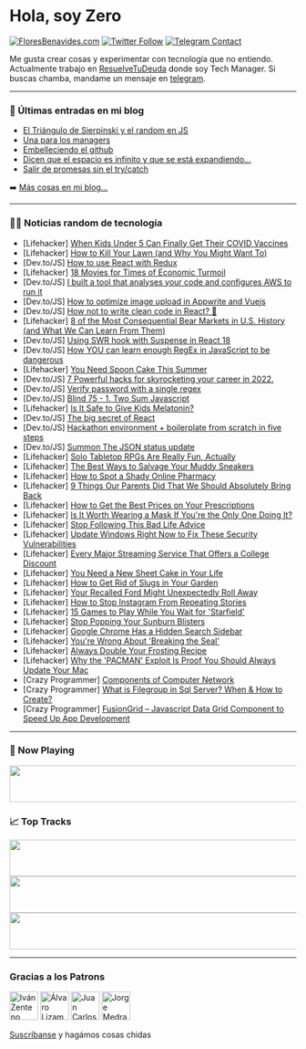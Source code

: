# Hola, soy Zero

[![FloresBenavides.com](https://img.shields.io/website?down_message=oops&label=MiBlog&style=for-the-badge&up_message=online&url=https%3A%2F%2Ffloresbenavides.com)](https://floresbenavides.com) [![Twitter Follow](https://img.shields.io/twitter/follow/ZeroDragon?color=%231DA1F2&label=Follow&logo=twitter&logoColor=ffffff&style=for-the-badge)](https://twitter.com/zerodragon) [![Telegram Contact](https://img.shields.io/badge/escr%C3%ADbeme-ZeroDragon-%2326A5E4?style=for-the-badge&logo=telegram)](https://t.me/zerodragon)

Me gusta crear cosas y experimentar con tecnología que no entiendo.
Actualmente trabajo en [ResuelveTuDeuda](http://github.com/resuelve) donde soy Tech Manager.
Si buscas chamba, mandame un mensaje en [telegram](https://t.me/zerodragon).

---

### 📕 Últimas entradas en mi blog
<!-- BLOG-POST-LIST:START -->
- [El Triángulo de Sierpinski y el random en JS](https://floresbenavides.com/el-triangulo-de-sierpinski-y-el-random-en-js/)
- [Una para los managers](https://floresbenavides.com/una-para-los-managers/)
- [Embelleciendo el github](https://floresbenavides.com/embelleciendo-el-github/)
- [Dicen que el espacio es infinito y que se está expandiendo…](https://floresbenavides.com/dicen-que-el-espacio-es-infinito-y-que-se-esta-expandiendo/)
- [Salir de promesas sin el try/catch](https://floresbenavides.com/salir-de-promesas-sin-el-try-catch/)
<!-- BLOG-POST-LIST:END -->

➡️ [Más cosas en mi blog...](https://floresbenavides.com)

---

### 👨‍💻 Noticias random de tecnología
<!-- TECH-POSTS:START -->
- [Lifehacker] [When Kids Under 5 Can Finally Get Their COVID Vaccines](https://lifehacker.com/when-kids-under-5-can-finally-get-their-covid-vaccines-1849070799)
- [Lifehacker] [How to Kill Your Lawn &lpar;and Why You Might Want To&rpar;](https://lifehacker.com/how-to-kill-your-lawn-and-why-you-might-want-to-1849070489)
- [Dev.to/JS] [How to use React with Redux](https://dev.to/learnfrontendio/how-to-use-react-with-redux-20d7)
- [Lifehacker] [18 Movies for Times of Economic Turmoil](https://lifehacker.com/18-movies-for-times-of-economic-turmoil-1849062789)
- [Dev.to/JS] [I built a tool that analyses your code and configures AWS to run it](https://dev.to/zij/i-built-a-tool-that-analyses-your-code-and-configures-aws-to-run-it-43il)
- [Dev.to/JS] [How to optimize image upload in Appwrite and Vuejs](https://dev.to/hackmamba/how-to-optimize-image-upload-in-appwrite-and-vuejs-4og5)
- [Dev.to/JS] [How not to write clean code in React? 🧹](https://dev.to/avneesh0612/how-not-to-write-clean-code-in-react-4b7p)
- [Lifehacker] [8 of the Most Consequential Bear Markets in U.S. History &lpar;and What We Can Learn From Them&rpar;](https://lifehacker.com/8-of-the-most-consequential-bear-markets-in-u-s-histor-1849068363)
- [Dev.to/JS] [Using SWR hook with Suspense in React 18](https://dev.to/darkmavis1980/using-swr-hook-with-suspense-in-react-18-1clk)
- [Dev.to/JS] [How YOU can learn enough RegEx in JavaScript to be dangerous](https://dev.to/azure/how-you-can-learn-enough-regex-in-javascript-to-be-dangerous-49d)
- [Lifehacker] [You Need Spoon Cake This Summer](https://lifehacker.com/you-need-spoon-cake-this-summer-1849066440)
- [Dev.to/JS] [7 Powerful hacks for skyrocketing your career in 2022.](https://dev.to/tyaga001/7-powerful-hacks-for-skyrocketing-your-career-in-2022-5epe)
- [Dev.to/JS] [Verify password with a single regex](https://dev.to/abiria/verify-password-with-a-single-regex-on2)
- [Dev.to/JS] [Blind 75 - 1. Two Sum Javascript](https://dev.to/diganta06/blind-75-1-two-sum-3gkj)
- [Lifehacker] [Is It Safe to Give Kids Melatonin?](https://lifehacker.com/is-it-safe-to-give-kids-melatonin-1849043653)
- [Dev.to/JS] [The big secret of React](https://dev.to/cloudx/the-big-secret-of-react-3if0)
- [Dev.to/JS] [Hackathon environment + boilerplate from scratch in five steps](https://dev.to/wasp/hackathon-environment-boilerplate-from-scratch-in-five-steps-4oaa)
- [Dev.to/JS] [Summon The JSON status update](https://dev.to/tomaszs2/summon-the-json-status-update-n6f)
- [Lifehacker] [Solo Tabletop RPGs Are Really Fun, Actually](https://lifehacker.com/solo-tabletop-rpgs-are-really-fun-actually-1849067606)
- [Lifehacker] [The Best Ways to Salvage Your Muddy Sneakers](https://lifehacker.com/the-best-ways-to-salvage-your-muddy-sneakers-1849067156)
- [Lifehacker] [How to Spot a Shady Online Pharmacy](https://lifehacker.com/how-to-spot-a-shady-online-pharmacy-1849067055)
- [Lifehacker] [9 Things Our Parents Did That We Should Absolutely Bring Back](https://lifehacker.com/9-things-our-parents-did-that-we-should-absolutely-brin-1849064190)
- [Lifehacker] [How to Get the Best Prices on Your Prescriptions](https://lifehacker.com/how-to-get-the-best-prices-on-your-prescriptions-1849066164)
- [Lifehacker] [Is It Worth Wearing a Mask If You&#39;re the Only One Doing It?](https://lifehacker.com/is-it-worth-wearing-a-mask-if-youre-the-only-one-doing-1849065951)
- [Lifehacker] [Stop Following This Bad Life Advice](https://lifehacker.com/stop-following-this-bad-life-advice-1849065723)
- [Lifehacker] [Update Windows Right Now to Fix These Security Vulnerabilities](https://lifehacker.com/update-windows-right-now-to-fix-these-security-vulnerab-1849065009)
- [Lifehacker] [Every Major Streaming Service That Offers a College Discount](https://lifehacker.com/every-major-streaming-service-that-offers-a-college-dis-1849065322)
- [Lifehacker] [You Need a New Sheet Cake in Your Life](https://lifehacker.com/you-need-a-new-sheet-cake-in-your-life-1849062136)
- [Lifehacker] [How to Get Rid of Slugs in Your Garden](https://lifehacker.com/how-to-get-rid-of-slugs-in-your-garden-1849063465)
- [Lifehacker] [Your Recalled Ford Might Unexpectedly Roll Away](https://lifehacker.com/your-recalled-ford-might-unexpectedly-roll-away-1849064395)
- [Lifehacker] [How to Stop Instagram From Repeating Stories](https://lifehacker.com/how-to-stop-instagram-from-repeating-stories-1849064452)
- [Lifehacker] [15 Games to Play While You Wait for &#39;Starfield&#39;](https://lifehacker.com/15-games-to-play-while-you-wait-for-starfield-1849061541)
- [Lifehacker] [Stop Popping Your Sunburn Blisters](https://lifehacker.com/stop-popping-your-sunburn-blisters-1849042568)
- [Lifehacker] [Google Chrome Has a Hidden Search Sidebar](https://lifehacker.com/google-chrome-has-a-hidden-search-sidebar-1849064065)
- [Lifehacker] [You&#39;re Wrong About &#39;Breaking the Seal&#39;](https://lifehacker.com/youre-wrong-about-breaking-the-seal-1849053517)
- [Lifehacker] [Always Double Your Frosting Recipe](https://lifehacker.com/always-double-your-frosting-recipe-1849061845)
- [Lifehacker] [Why the &#39;PACMAN&#39; Exploit Is Proof You Should Always Update Your Mac](https://lifehacker.com/why-the-pacman-exploit-is-proof-you-should-always-updat-1849061590)
- [Crazy Programmer] [Components of Computer Network](https://www.thecrazyprogrammer.com/2022/06/components-of-computer-network.html)
- [Crazy Programmer] [What is Filegroup in Sql Server? When &amp; How to Create?](https://www.thecrazyprogrammer.com/2022/06/filegroup-in-sql-server.html)
- [Crazy Programmer] [FusionGrid – Javascript Data Grid Component to Speed Up App Development](https://www.thecrazyprogrammer.com/2022/06/fusiongrid.html)<!-- TECH-POSTS:END -->

---

### 🎵 Now Playing
<a href="https://spotify-now-playing-dun.vercel.app/now-playing?open"><img src="https://spotify-now-playing-dun.vercel.app/now-playing" width="540" height="64"></a>

### 📈 Top Tracks
<a href="https://spotify-now-playing-dun.vercel.app/top-tracks?i=1&open"><img src="https://spotify-now-playing-dun.vercel.app/top-tracks?i=1" width="540" height="64"></a>
<a href="https://spotify-now-playing-dun.vercel.app/top-tracks?i=2&open"><img src="https://spotify-now-playing-dun.vercel.app/top-tracks?i=2" width="540" height="64"></a>
<a href="https://spotify-now-playing-dun.vercel.app/top-tracks?i=3&open"><img src="https://spotify-now-playing-dun.vercel.app/top-tracks?i=3" width="540" height="64"></a>

---

### Gracias a los Patrons
[<img src="https://avatars.githubusercontent.com/u/243380?v=4" alt="Iván Zenteno" width="50px">](https://github.com/k001) [<img src="https://avatars.githubusercontent.com/u/19955639?v=4" alt="Álvaro Lizama" width="50px">](https://github.com/alvarolizama) [<img src="https://avatars.githubusercontent.com/u/2718753?v=4" alt="Juan Carlos Ruiz" width="50px">](https://github.com/JuanCrg90) [<img src="https://avatars.githubusercontent.com/u/37025?v=4" alt="Jorge Medrano" width="50px">](https://github.com/h1pp1e) 

[Suscríbanse](https://www.patreon.com/zerodragon) y hagámos cosas chidas
